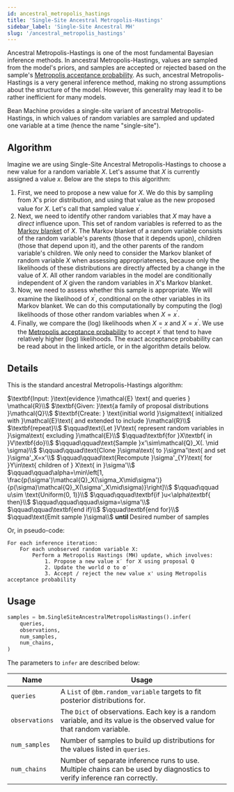 ```yaml
---
id: ancestral_metropolis_hastings
title: 'Single-Site Ancestral Metropolis-Hastings'
sidebar_label: 'Single-Site Ancestral MH'
slug: '/ancestral_metropolis_hastings'
---
```


Ancestral Metropolis-Hastings is one of the most fundamental Bayesian inference methods. In ancestral Metropolis-Hastings, values are sampled from the model's priors, and samples are accepted or rejected based on the sample's [Metropolis acceptance probability](https://en.wikipedia.org/wiki/Metropolis%E2%80%93Hastings_algorithm#Formal_derivation). As such, ancestral Metropolis-Hastings is a very general inference method, making no strong assumptions about the structure of the model. However, this generality may lead it to be rather inefficient for many models.

Bean Machine provides a single-site variant of ancestral Metropolis-Hastings, in which values of random variables are sampled and updated one variable at a time (hence the name "single-site").

## Algorithm

Imagine we are using Single-Site Ancestral Metropolis-Hastings to choose a new value for a random variable $X$. Let's assume that $X$ is currently assigned a value $x$. Below are the steps to this algorithm:

1. First, we need to propose a new value for $X$. We do this by sampling from $X$'s prior distribution, and using that value as the new proposed value for $X$. Let's call that sampled value $x^\prime$.
2. Next, we need to identify other random variables that $X$ may have a _direct_ influence upon. This set of random variables is referred to as the [Markov blanket](https://en.wikipedia.org/wiki/Markov_blanket) of $X$. The Markov blanket of a random variable consists of the random variable's parents (those that it depends upon), children (those that depend upon it), and the other parents of the random variable's children. We only need to consider the Markov blanket of random variable $X$ when assessing appropriateness, because only the likelihoods of these distributions are directly affected by a change in the value of $X$. All other random variables in the model are conditionally independent of $X$ given the random variables in $X$'s Markov blanket.
3. Now, we need to assess whether this sample is appropriate. We will examine the likelihood of $x^\prime$, conditional on the other variables in its Markov blanket. We can do this computationally by computing the (log) likelihoods of those other random variables when $X = x^\prime$.
4. Finally, we compare the (log) likelihoods when $X = x$ and $X = x^\prime$. We use the [Metropolis acceptance probability](https://en.wikipedia.org/wiki/Metropolis%E2%80%93Hastings_algorithm#Formal_derivation) to accept $x^\prime$ that tend to have relatively higher (log) likelihoods. The exact acceptance probability can be read about in the linked article, or in the algorithm details below.

## Details

This is the standard ancestral Metropolis-Hastings algorithm:

$\textbf{Input: }\text{evidence }\mathcal{E} \text{ and queries } \mathcal{R}\\$
$\textbf{Given: }\text{a family of proposal distributions }\mathcal{Q}\\$
$\textbf{Create: } \text{initial world }\sigma\text{ initialized with }\mathcal{E}\text{ and extended to include }\mathcal{R}\\$
$\textbf{repeat}\\$
$\qquad\text{Let }V\text{ represent random variables in }\sigma\text{ excluding }\mathcal{E}\\$
$\qquad\textbf{for }X\textbf{ in }V\textbf{do}\\$
$\qquad\qquad\text{Sample }x'\sim\mathcal{Q}_X(. \mid \sigma)\\$
$\qquad\qquad\text{Clone }\sigma\text{ to }\sigma'\text{ and set }\sigma'_X=x'\\$
$\qquad\qquad\text{Recompute }\sigma'_{Y}\text{ for }Y\in\text{ children of } X\text{ in }\sigma'\\$
$\qquad\qquad\alpha=\min\left[1, \frac{p(\sigma')\mathcal{Q}_X(\sigma_X\mid\sigma')}{p(\sigma)\mathcal{Q}_X(\sigma'_X\mid\sigma)}\right]\\$
$\qquad\qquad u\sim \text{Uniform(0, 1)}\\$
$\qquad\qquad\textbf{if }u<\alpha\textbf{ then}\\$
$\qquad\qquad\qquad\sigma=\sigma'\\$
$\qquad\qquad\textbf{end if}\\$
$\qquad\textbf{end for}\\$
$\qquad\text{Emit sample }\sigma\\$
$\textbf{until }\text{Desired number of samples}$

Or, in pseudo-code:

```
For each inference iteration:
    For each unobserved random variable X:
        Perform a Metropolis Hastings (MH) update, which involves:
            1. Propose a new value x′ for X using proposal Q
            2. Update the world σ to σ′
            3. Accept / reject the new value x' using Metropolis acceptance probability
```

## Usage

```py
samples = bm.SingleSiteAncestralMetropolisHastings().infer(
    queries,
    observations,
    num_samples,
    num_chains,
)
```

The parameters to `infer` are described below:

| Name | Usage
| --- | ---
| `queries` | A `List` of `@bm.random_variable` targets to fit posterior distributions for.
| `observations` | The `Dict` of observations. Each key is a random variable, and its value is the observed value for that random variable.
| `num_samples` | Number of samples to build up distributions for the values listed in `queries`.
| `num_chains` | Number of separate inference runs to use. Multiple chains can be used by diagnostics to verify inference ran correctly.

